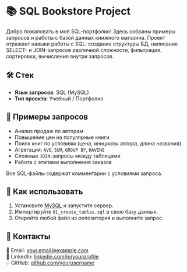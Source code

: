 # 📚 SQL Bookstore Project
Добро пожаловать в моё SQL-портфолио! Здесь собраны примеры запросов и работы с базой данных книжного магазина. Проект отражает навыки работы с SQL: создание структуры БД, написание SELECT- и JOIN-запросов различной сложности, фильтрации, сортировки, вычисления внутри запросов.
## 🛠 Стек

- **Язык запросов**: SQL (MySQL)
- **Тип проекта**: Учебный / Портфолио
  
## 🔐 Примеры запросов

- Анализ продаж по авторам
- Повышение цен на популярные книги
- Поиск книг по условиям (цена, инициалы автора, длина названия)
- Агрегация: `AVG`, `SUM`, `GROUP BY`, `HAVING`
- Сложные `JOIN`-запросы между таблицами
- Работа с этапами выполнения заказов

Все SQL-файлы содержат комментарии с условиями запроса.

## 📌 Как использовать

1. Установите [MySQL](https://dev.mysql.com/downloads/) и запустите сервер.
2. Импортируйте `01_create_tables.sql` в свою базу данных.
3. Откройте любой файл из репозитория и выполните запрос.

## 🔗 Контакты

📧 Email: your.email@example.com  
💼 LinkedIn: [linkedin.com/in/yourprofile](https://linkedin.com/in/yourprofile)  
💡  GitHub: [github.com/yourusername](https://github.com/yourusername)


